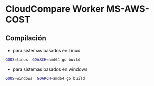 # CloudCompare Worker MS-AWS-COST

## Compilación

* para sistemas basados en Linux

````bash
GOOS=linux  GOARCH=amd64 go build 
````
* para sistemas basados en windows

````bash
GOOS=windows  GOARCH=amd64 go build 
````
